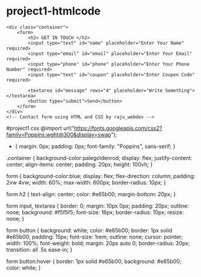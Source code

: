 # project1-htmlcode
<!DOCTYPE html>
<html lang="en">
<head>
    <meta charset="UTF-8">
    <meta http-equiv="X-UA-Compatible" content="IE=edge">
    <meta name="viewport" content="width=device-width, initial-scale=1.0">
    <title> Contact Form </title>
    <link rel="stylesheet" href="project1.css">
</head>
<body>

    <div class="container">
        <form>
            <h2> GET IN TOUCH </h2>
            <input type="text" id="name" placeholder="Enter Your Name" required>
            <input type="email" id="email" placeholder="Enter Your Email" required>
            <input type="phone" id="phone" placeholder="Enter Your Phone Number" required>
            <input type="text" id="coupon" placeholder="Enter Coupen Code" required>

            <textarea id="message" rows="4" placeholder="Write Something"></textarea>
            <button type="submit">Send</button>
        </form>
    </div>
    <!-- Contact form using HTML and CSS by raju_webdev -->
</body>
</html>

#project1 css
@import url("https://fonts.googleapis.com/css2?family=Poppins:wght@300&display=swap");
* {
  margin: 0px;
  padding: 0px;
  font-family: "Poppins", sans-serif;
}

.container {
  background-color:palegoldenrod;
  display: flex;
  justify-content: center;
  align-items: center;
  padding: 20px;
  height: 100vh;
}

form {
  background-color:blue;
  display: flex;
  flex-direction: column;
  padding: 2vw 4vw;
  width: 60%;
  max-width: 600px;
  border-radius: 10px;
}

form h2 {
  text-align: center;
  color: #e65b00;
  margin-bottom: 20px;
}

form input, textarea {
  border: 0;
  margin: 10px 0px;
  padding: 20px;
  outline: none;
  background: #f5f5f5;
  font-size: 16px;
  border-radius: 10px;
  resize: none;
}

form button {
  background: white;
  color: #e65b00;
  border: 1px solid #e65b00;
  padding: 15px;
  font-size: 1rem;
  outline: none;
  cursor: pointer;
  width: 100%;
  font-weight: bold;
  margin: 20px auto 0;
  border-radius: 30px;
  transition: all .5s ease-in;
}

form button:hover {
  border: 1px solid #e65b00;
  background: #e65b00;
  color: white;
}

